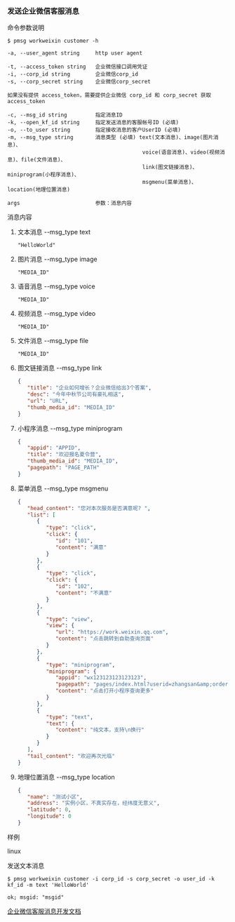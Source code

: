 ### 发送企业微信客服消息

命令参数说明

```text
$ pmsg workweixin customer -h

-a, --user_agent string     http user agent

-t, --access_token string   企业微信接口调用凭证
-i, --corp_id string        企业微信corp_id
-s, --corp_secret string    企业微信corp_secret

如果没有提供 access_token，需要提供企业微信 corp_id 和 corp_secret 获取 access_token

-c, --msg_id string         指定消息ID
-k, --open_kf_id string     指定发送消息的客服帐号ID (必填)
-o, --to_user string        指定接收消息的客户UserID (必填)
-m, --msg_type string       消息类型 (必填) text(文本消息)、image(图片消息)、
                                           voice(语音消息)、video(视频消息)、file(文件消息)、
                                           link(图文链接消息)、miniprogram(小程序消息)、
                                           msgmenu(菜单消息)、location(地理位置消息)

args                        参数：消息内容
```

消息内容

1. 文本消息 --msg_type text
    ```text
    "HelloWorld"
    ```

1. 图片消息 --msg_type image
    ```text
    "MEDIA_ID"
    ```

1. 语音消息 --msg_type voice
    ```text
    "MEDIA_ID"
    ```

1. 视频消息 --msg_type video
    ```text
    "MEDIA_ID"
    ```

1. 文件消息 --msg_type file
    ```text
    "MEDIA_ID"
    ```

1. 图文链接消息 --msg_type link
   ```json
   {
      "title": "企业如何增长？企业微信给出3个答案",
      "desc": "今年中秋节公司有豪礼相送",
      "url": "URL",
      "thumb_media_id": "MEDIA_ID"
   }
   ```

1. 小程序消息 --msg_type miniprogram
   ```json
   {
      "appid": "APPID",
      "title": "欢迎报名夏令营",
      "thumb_media_id": "MEDIA_ID",
      "pagepath": "PAGE_PATH"
   }
   ```

1. 菜单消息 --msg_type msgmenu
   ```json
   {
      "head_content": "您对本次服务是否满意呢? ",
      "list": [
         {
            "type": "click",
            "click": {
               "id": "101",
               "content": "满意"
            }
         },
         {
            "type": "click",
            "click": {
               "id": "102",
               "content": "不满意"
            }
         },
         {
            "type": "view",
            "view": {
               "url": "https://work.weixin.qq.com",
               "content": "点击跳转到自助查询页面"
            }
         },
         {
            "type": "miniprogram",
            "miniprogram": {
               "appid": "wx123123123123123",
               "pagepath": "pages/index.html?userid=zhangsan&amp;orderid=123123123",
               "content": "点击打开小程序查询更多"
            }
         },
         {
            "type": "text",
            "text": {
               "content": "纯文本，支持\n换行"
            }
         }
      ],
      "tail_content": "欢迎再次光临"
   }
   ```

1. 地理位置消息 --msg_type location
   ```json
   {
      "name": "测试小区",
      "address": "实例小区，不真实存在，经纬度无意义",
      "latitude": 0,
      "longitude": 0
   }
   ```

样例

linux

发送文本消息

```shell
$ pmsg workweixin customer -i corp_id -s corp_secret -o user_id -k kf_id -m text 'HelloWorld'

ok; msgid: "msgid"
```

[企业微信客服消息开发文档](https://developer.work.weixin.qq.com/document/path/94677)